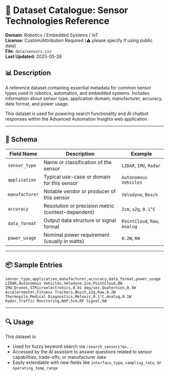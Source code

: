 
# 📄 Dataset Catalogue: Sensor Technologies Reference

**Domain**: Robotics / Embedded Systems / IoT  
**License**: Custom/Attribution Required (⚠️ please specify if using public data)  
**File**: `data/sensors.csv`  
**Last Updated**: 2025-05-28

## 📊 Description

A reference dataset containing essential metadata for common sensor types used in robotics, automation, and embedded systems. Includes information about sensor type, application domain, manufacturer, accuracy, data format, and power usage.

This dataset is used for powering search functionality and AI chatbot responses within the Advanced Automation Insights web application.

---

## 📁 Schema

| Field Name     | Description                                             | Example                   |
|----------------|---------------------------------------------------------|---------------------------|
| `sensor_type`  | Name or classification of the sensor                   | `LIDAR`, `IMU`, `Radar`   |
| `application`  | Typical use-case or domain for this sensor             | `Autonomous Vehicles`     |
| `manufacturer` | Notable vendor or producer of this sensor              | `Velodyne`, `Bosch`       |
| `accuracy`     | Resolution or precision metric (context-dependent)     | `2cm`, `±2g`, `0.1°C`     |
| `data_format`  | Output data structure or signal format                 | `PointCloud`, `Raw`, `Analog` |
| `power_usage`  | Nominal power requirement (usually in watts)           | `0.2W`, `6W`              |

---

## 📦 Sample Entries

```
sensor_type,application,manufacturer,accuracy,data_format,power_usage
LIDAR,Autonomous Vehicles,Velodyne,2cm,PointCloud,8W
IMU,Drones,STMicroelectronics,0.01 deg/sec,Quaternion,0.5W
Accelerometer,Fitness Trackers,Bosch,±2g,Raw,0.2W
Thermopile,Medical Diagnostics,Melexis,0.1°C,Analog,0.1W
Radar,Traffic Monitoring,NXP,5cm,RF Signal,6W
```

---

## 🔍 Usage

This dataset is:
- Used for fuzzy keyword search via `/search_sensors?q=...`
- Accessed by the AI assistant to answer questions related to sensor capabilities, trade-offs, or manufacturer data
- Easily extendable with new fields like `interface_type`, `sampling_rate`, or `operating_temp_range`
